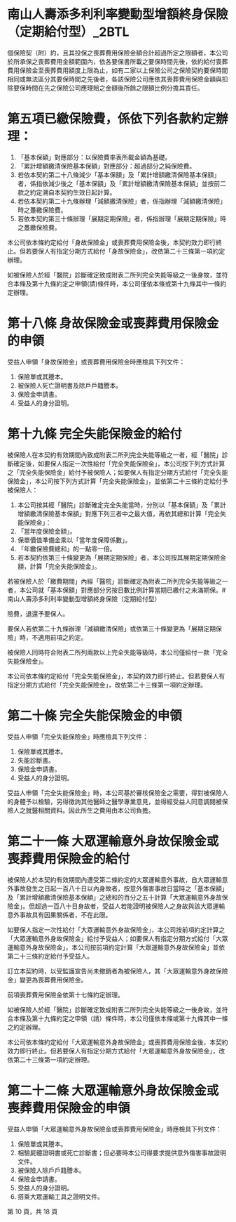 # 南山人壽添多利利率變動型增額終身保險（定期給付型）_2BTL

個保險契（附）約，且其投保之喪葬費用保險金額合計超過所定之限額者，本公司於所承保之喪葬費用金額範圍內，依各要保書所載之要保時間先後，依約給付喪葬費用保險金至喪葬費用額度上限為止，如有二家以上保險公司之保險契約要保時間相同或無法區分其要保時間之先後者，各該保險公司應依其喪葬費用保險金額與扣除要保時間在先之保險公司應理賠之金額後所餘之限額比例分擔其責任。

# 第五項已繳保險費，係依下列各款約定辦理：

1. 「基本保額」對應部分：以保險費率表所載金額為基礎。
2. 「累計增額繳清保險基本保額」對應部分：超過部分之純保險費。
3. 若依本契約第二十八條減少「基本保額」及「累計增額繳清保險基本保額」者，係指依減少後之「基本保額」及「累計增額繳清保險基本保額」並按前二款之約定溯自本契約生效日起計算。
4. 若依本契約第二十九條辦理「減額繳清保險」者，係指辦理「減額繳清保險」時之躉繳保險費。
5. 若依本契約第三十條辦理「展期定期保險」者，係指辦理「展期定期保險」時之躉繳保險費。

本公司依本條約定給付「身故保險金」或喪葬費用保險金後，本契約效力即行終止。但若要保人有指定分期方式給付「身故保險金」，改依第二十三條第一項約定辦理。

如被保險人於經「醫院」診斷確定致成附表二所列完全失能等級之一後身故，並符合本條及第十九條約定之申領(請)條件時，本公司僅依本條或第十九條其中一條約定辦理。

# 第十八條 身故保險金或喪葬費用保險金的申領

受益人申領「身故保險金」或喪葬費用保險金時應檢具下列文件：

1. 保險單或其謄本。
2. 被保險人死亡證明書及除戶戶籍謄本。
3. 保險金申請書。
4. 受益人的身分證明。

# 第十九條 完全失能保險金的給付

被保險人在本契約有效期間內致成附表二所列完全失能等級之一者，經「醫院」診斷確定後，如要保人指定一次性給付「完全失能保險金」，本公司按下列方式計算之「完全失能保險金」給付予被保險人；如要保人有指定分期方式給付「完全失能保險金」，本公司按下列方式計算「完全失能保險金」，並依第二十三條約定給付予被保險人：

1. 本公司按其經「醫院」診斷確定完全失能當時，分別以「基本保額」及「累計增額繳清保險基本保額」對應下列三者中之最大值，再依其總和計算「完全失能保險金」：
1. 「當年度保險金額」。
2. 保單價值準備金乘以「當年度保障係數」。
3. 「年繳保險費總和」的一點零一倍。
2. 若本契約依第三十條變更為「展期定期保險」者，本公司按其展期定期保險金額，計算「完全失能保險金」。

若被保險人於「繳費期間」內經「醫院」診斷確定為附表二所列完全失能等級之一者，本公司就「基本保額」對應部分另按日數比例計算當期已繳付之未滿期保。# 南山人壽添多利利率變動型增額終身保險（定期給付型）

險費，退還予要保人。

要保人若依第二十九條辦理「減額繳清保險」或依第三十條變更為「展期定期保險」時，不適用前項之約定。

被保險人同時符合附表二所列兩款以上完全失能等級時，本公司僅給付一款「完全失能保險金」。

本公司依本條約定給付「完全失能保險金」，本契約效力即行終止。但若要保人有指定分期方式給付「完全失能保險金」，改依第二十三條第一項約定辦理。

# 第二十條  完全失能保險金的申領

受益人申領「完全失能保險金」時應檢具下列文件：

1. 保險單或其謄本。
2. 失能診斷書。
3. 保險金申請書。
4. 受益人的身分證明。

受益人申領「完全失能保險金」時，本公司基於審核保險金之需要，得對被保險人的身體予以檢驗，另得徵詢其他醫師之醫學專業意見，並得經受益人同意調閱被保險人之就醫相關資料。因此所生之費用由本公司負擔。

# 第二十一條   大眾運輸意外身故保險金或喪葬費用保險金的給付

被保險人於本契約有效期間內遭受第二條約定的大眾運輸意外事故，自大眾運輸意外事故發生之日起一百八十日以內身故者，按意外傷害事故日當時之「基本保額」及「累計增額繳清保險基本保額」之總和的百分之五十計算「大眾運輸意外身故保險金」。但超過一百八十日身故者，受益人若能證明被保險人之身故與該大眾運輸意外事故具有因果關係者，不在此限。

如要保人指定一次性給付「大眾運輸意外身故保險金」，本公司按前項約定計算之「大眾運輸意外身故保險金」給付予受益人；如要保人有指定分期方式給付「大眾運輸意外身故保險金」，本公司按前項約定計算「大眾運輸意外身故保險金」並依第二十三條約定給付予受益人。

訂立本契約時，以受監護宣告尚未撤銷者為被保險人，其「大眾運輸意外身故保險金」變更為喪葬費用保險金。

前項喪葬費用保險金依第十七條約定辦理。

如被保險人於經「醫院」診斷確定致成附表二所列完全失能等級之一後身故，並符合本條及第十九條約定之申領（請）條件時，本公司僅依本條或第十九條其中一條之約定辦理。

本公司依本條約定給付「大眾運輸意外身故保險金」或喪葬費用保險金後，本契約效力即行終止。但若要保人有指定分期方式給付「大眾運輸意外身故保險金」，改依第二十三條第一項約定辦理。

# 第二十二條   大眾運輸意外身故保險金或喪葬費用保險金的申領

受益人申領「大眾運輸意外身故保險金或喪葬費用保險金」時應檢具下列文件：

1. 保險單或其謄本。
2. 相驗屍體證明書或死亡診斷書；但必要時本公司得要求提供意外傷害事故證明文件。
3. 被保險人除戶戶籍謄本。
4. 保險金申請書。
5. 受益人的身分證明。
6. 搭乘大眾運輸工具之證明文件。

第 10 頁，共 18 頁